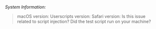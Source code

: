 <!-- 
Please fill out the below information before submitting your issue
If you are having issues with script injection, please include examples of what is not working and try the userscript below:

// ==UserScript==
// @name        TestScript
// @description This is your new file, start writing code
// @include       *://*/*
// @exclude-match *://*.google.com/*
// @noframes
// ==/UserScript==

console.log(`This is a test script - ${window.location.href}`);
-->

_System Information:_
> macOS version:
> Userscripts version:
> Safari version:
> Is this issue related to script injection?
> Did the test script run on your machine?
